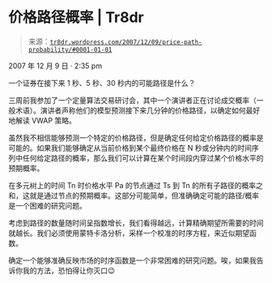 <!--yml

分类：未分类

日期：2024-05-18 15:40:51

-->

# 价格路径概率 | Tr8dr

> 来源：[`tr8dr.wordpress.com/2007/12/09/price-path-probability/#0001-01-01`](https://tr8dr.wordpress.com/2007/12/09/price-path-probability/#0001-01-01)

2007 年 12 月 9 日 · 2:35 pm

一个证券在接下来 1 秒、5 秒、30 秒内的可能路径是什么？

三周前我参加了一个定量算法交易研讨会，其中一个演讲者正在讨论成交概率（一般术语）。演讲者声称他们的模型预测接下来几分钟的价格路径，以确定如何最好地解读 VWAP 策略。

虽然我不相信能够预测一个特定的价格路径，但是确定任何给定价格路径的概率是可能的。如果我们能够确定从当前价格到某个最终价格在 N 秒或分钟内的时间序列中任何给定路径的概率，那么我们可以计算在某个时间段内穿过某个价格水平的预期概率。

在多元树上的时间 Tn 时价格水平 Pa 的节点通过 Ts 到 Tn 的所有子路径的概率之和，这就是通过节点的预期概率。这部分可能简单，但准确确定可能的路径/概率是一个困难的研究问题。

考虑到路径的数量随时间呈指数增长，我们看得越远，计算精确期望所需要的时间就越长。我们必须使用蒙特卡洛分析，采样一个校准的时序方程，来近似期望函数。

确定一个能够准确反映市场的时序函数是一个非常困难的研究问题。唉，如果我告诉你我的方法，恐怕得让你灭口😉
